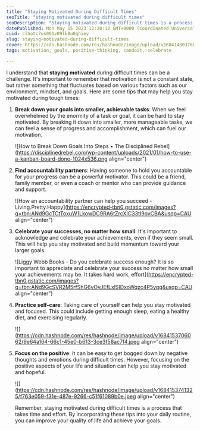 ```yaml
---
title: "Staying Motivated During Difficult Times"
seoTitle: "staying motivated during difficult times"
seoDescription: "Staying motivated during difficult times is a process that takes time and effort. By incorporating these tips into your daily routine....."
datePublished: Mon May 15 2023 12:20:12 GMT+0000 (Coordinated Universal Time)
cuid: clhotc7us001v09lk0u0ghiey
slug: staying-motivated-during-difficult-times
cover: https://cdn.hashnode.com/res/hashnode/image/upload/v1684148037682/41477fe8-d0a2-4ed4-9103-ab8f48d30ea2.jpeg
tags: motivation, goals, positive-thinking, candoit, celebrate

---
```


I understand that **staying motivated** during difficult times can be a challenge. It's important to remember that motivation is not a constant state, but rather something that fluctuates based on various factors such as our environment, mindset, and goals. Here are some tips that may help you stay motivated during tough times:

1. **Break down your goals into smaller, achievable tasks**: When we feel overwhelmed by the enormity of a task or goal, it can be hard to stay motivated. By breaking it down into smaller, more manageable tasks, we can feel a sense of progress and accomplishment, which can fuel our motivation.
    
    ![How to Break Down Goals Into Steps • The Disciplined Rebel](https://disciplinedrebel.com/wp-content/uploads/2021/01/how-to-use-a-kanban-board-done-1024x536.png align="center")
    
2. **Find accountability partners**: Having someone to hold you accountable for your progress can be a powerful motivator. This could be a friend, family member, or even a coach or mentor who can provide guidance and support.
    
    ![How an accountability partner can help you succeed - Living.Pretty.Happy](https://encrypted-tbn0.gstatic.com/images?q=tbn:ANd9GcTCtToxuW1LkowDC9RA6tZrcXIC33tI9ovCBA&usqp=CAU align="center")
    
3. **Celebrate your successes, no matter how small**: It's important to acknowledge and celebrate your achievements, even if they seem small. This will help you stay motivated and build momentum toward your larger goals.
    
    ![Liggy Webb Books - Do you celebrate success enough? It is so important to  appreciate and celebrate your success no matter how small your achievements  may be. It takes hard work, effort](https://encrypted-tbn0.gstatic.com/images?q=tbn:ANd9GcSVR2M5rfShG6vOyJEfLxlSIDxoWqzc4P5yqg&usqp=CAU align="center")
    
4. **Practice self-care**: Taking care of yourself can help you stay motivated and focused. This could include getting enough sleep, eating a healthy diet, and exercising regularly.
    
    ![](https://cdn.hashnode.com/res/hashnode/image/upload/v1684153706062/9e64a164-66c1-45e0-b613-3ce3f58ac7f4.jpeg align="center")
    
5. **Focus on the positive**: It can be easy to get bogged down by negative thoughts and emotions during difficult times. However, focusing on the positive aspects of your life and situation can help you stay motivated and hopeful.
    
    ![](https://cdn.hashnode.com/res/hashnode/image/upload/v1684153741325/f763e059-f31e-487e-9266-c51f61089b0e.jpeg align="center")
    
    Remember, staying motivated during difficult times is a process that takes time and effort. By incorporating these tips into your daily routine, you can improve your quality of life and achieve your goals.